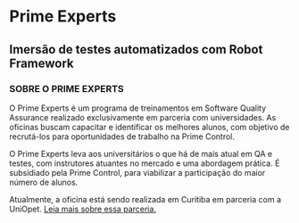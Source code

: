 # Prime Experts
## Imersão de testes automatizados com Robot Framework

### SOBRE O PRIME EXPERTS
O Prime Experts é um programa de treinamentos em Software Quality Assurance realizado exclusivamente em parceria com universidades. As oficinas buscam capacitar e identificar os melhores alunos, com objetivo de recrutá-los para oportunidades de trabalho na Prime Control.

O Prime Experts leva aos universitários o que há de mais atual em QA e testes, com instrutores atuantes no mercado e uma abordagem prática. É subsidiado pela Prime Control, para viabilizar a participação do maior número de alunos.

Atualmente, a oficina está sendo realizada em Curitiba em parceria com a UniOpet. <a href="https://www.primecontrol.com.br/prime-control-e-uniopet-unem-se-para-oferecer-treinamento-em-testes-e-qualidade-software/">Leia mais sobre essa parceria.</a>
